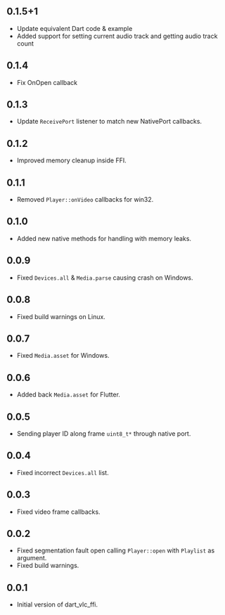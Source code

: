 ## 0.1.5+1

- Update equivalent Dart code & example
- Added support for setting current audio track and getting audio track count

## 0.1.4

- Fix OnOpen callback

## 0.1.3

- Update `ReceivePort` listener to match new NativePort callbacks.

## 0.1.2

- Improved memory cleanup inside FFI.

## 0.1.1

- Removed `Player::onVideo` callbacks for win32.

## 0.1.0

- Added new native methods for handling with memory leaks.

## 0.0.9

- Fixed `Devices.all` & `Media.parse` causing crash on Windows. 

## 0.0.8

- Fixed build warnings on Linux.

## 0.0.7

- Fixed `Media.asset` for Windows.

## 0.0.6

- Added back `Media.asset` for Flutter.

## 0.0.5

- Sending player ID along frame `uint8_t*` through native port.

## 0.0.4

- Fixed incorrect `Devices.all` list.

## 0.0.3

- Fixed video frame callbacks.

## 0.0.2

- Fixed segmentation fault open calling `Player::open` with `Playlist` as argument.
- Fixed build warnings.

## 0.0.1

- Initial version of dart_vlc_ffi.
